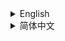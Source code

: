<details><summary>English</summary>
<p>

# Cabricality

[Create: Above and Beyond](https://github.com/simibubi/Above-and-Beyond) but for **Fabric 1.18.2** using **Create 0.5**.

Cabricality aims to port the CAB experience to Fabric, but not 1:1 clone it to Fabric so there're a lot of differences between them.

## Compare Between Original CAB Modpack

- [X] `Update` [Create 0.3.2g → Create 0.5](https://github.com/Creators-of-Create/Create)
- [X] `Update` [TConstruct](https://github.com/SlimeKnights/TinkersConstruct) [→ waiting for this Fabric port by AlphaMode](https://github.com/Alpha-s-Stuff/TinkersConstruct)
- [X] `Change` [Thermal Series](https://github.com/cofh) [→ Industrial Revolution, ](https://github.com/GabrielOlvH/Industrial-Revolution)[Kibe](https://github.com/lucaargolo/kibe)
- [X] `Change` [Advanced Rocketry](https://github.com/Advanced-Rocketry/AdvancedRocketry) [→ Space Dimensions](https://www.curseforge.com/minecraft/mc-mods/moon-and-space-dimensions-fabric)
- [X] `Still` [Applied Energistics 2](https://github.com/AppliedEnergistics/Applied-Energistics-2)

## Features

### Main Thread

- [X] Andesite Machine
- [X] Copper Machine
- [X] Brass Machine
- [X] Zinc Machine
- [X] Invar Machine
- [X] Enderium Machine
- [X] Fluix Machine
- [X] `New` Obsidian Machine

### Special Functions

- [X] Chaotic Alchemy **Not fully polished*
- [X] Trading System
- [X] Mad Maths

### Game's Ending

- [X] Starship Building and Launching
- [ ] Space Exploration

### General

- [X] Quests

#### [Is there any problem? Check our Wiki!](https://github.com/JieningYu/Cabricality/wiki)

</p>
</details>

<details><summary>简体中文</summary>
<p>

# Cabricality（CABF）

这是一个基于[机械动力：永无止境（CAB）](https://github.com/simibubi/Above-and-Beyond)的整合包，在**Fabric 1.18.2**运行，并使用**机械动力0.5。**

我们旨在将CAB整合包的体验完整地移植到Fabric端。比起复制，我们更倾向于二次创作，所以CABF与原版CAB整合包有许多不同之处，希望你喜欢。

## CABF与CAB的核心模组对照

- [X] `更新` [Forge机械动力0.3.2g → Fabric机械动力0.5（开发版）](https://github.com/Creators-of-Create/Create)
- [X] `更新` [匠魂3](https://github.com/SlimeKnights/TinkersConstruct) [→ 匠魂3（AlphaMode Fabric移植）](https://github.com/Alpha-s-Stuff/TinkersConstruct)
- [X] `更换` [热力膨胀](https://github.com/cofh) [→ 工业革命、](https://github.com/GabrielOlvH/Industrial-Revolution)[Kibe](https://github.com/lucaargolo/kibe)
- [X] `更换` [高级火箭](https://github.com/Advanced-Rocketry/AdvancedRocketry) [→ 星际次元](https://www.curseforge.com/minecraft/mc-mods/moon-and-space-dimensions-fabric)
- [X] `不变` [应用能源2](https://github.com/AppliedEnergistics/Applied-Energistics-2)

## CABF已经实现的玩法

### 主线内容

- [X] 安山机器
- [X] 铜机器
- [X] 黄铜机器
- [X] 锌机器
- [X] 殷钢机器
- [X] 末影合金机器
- [X] 福鲁伊克斯机器
- [X] `新` 黑曜机器

### 特殊内容

- [X] 混沌炼金（未完善）
- [X] 交易系统
- [X] 数字运算系统

### 大结局

- [X] 建造并发射星舰
- [ ] 探索太空

### 常规

- [X] 任务系统

#### [遇到问题了吗？来看看我们的百科吧！](https://github.com/JieningYu/Cabricality/wiki)

</p>
</details>
